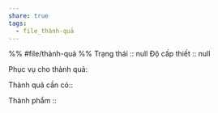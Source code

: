 ```yaml
---
share: true
tags:
  - file_thành-quả
---
```


%%
#file/thành-quả
%%
Trạng thái :: null
Độ cấp thiết :: null

Phục vụ cho thành quả:

Thành quả cần có:: 

Thành phẩm ::